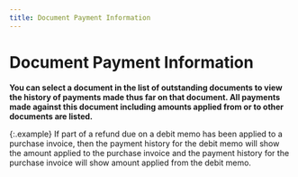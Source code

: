 ```yaml
---
title: Document Payment Information
---
```


# Document Payment Information


**You can select a document in the list of  outstanding documents to view the history of payments made thus far on  that document. All payments made against this document including amounts  applied from or to other documents are listed.**


{:.example}
If part of a refund due on a debit memo has  been applied to a purchase invoice, then the payment history for the debit  memo will show the amount applied to the purchase invoice and the payment  history for the purchase invoice will show amount applied from the debit  memo.

